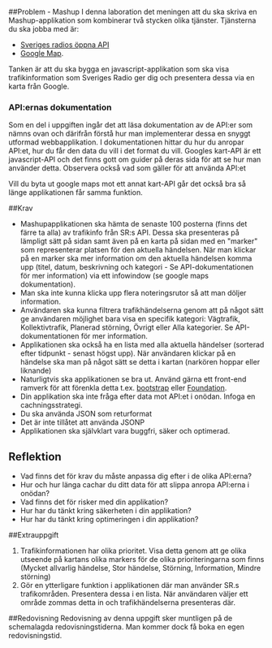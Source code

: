 ##Problem - Mashup
I denna laboration det meningen att du ska skriva en Mashup-applikation som kombinerar två stycken olika tjänster. Tjänsterna du ska jobba med är:

* [Sveriges radios öppna API](http://sverigesradio.se/api/documentation/v2/index.html) 
* [Google Map](https://developers.google.com/maps/documentation/javascript/tutorial). 

Tanken är att du ska bygga en javascript-applikation som ska visa trafikinformation som Sveriges Radio ger dig och presentera dessa via en karta från Google.

### API:ernas dokumentation
Som en del i uppgiften ingår det att läsa dokumentation av de API:er som nämns ovan och därifrån förstå hur man implementerar dessa en snyggt utformad webbapplikation. I dokumentationen hittar du hur du anropar API:et, hur du får den data du vill i det format du vill. Googles kart-API är ett javascript-API och det finns gott om guider på deras sida för att se hur man använder detta. Observera också vad som gäller för att använda API:et

Vill du byta ut google maps mot ett annat kart-API går det också bra så länge applikationen får samma funktion.


##Krav
* Mashupapplikationen ska hämta de senaste 100 posterna (finns det färre ta alla) av trafikinfo från SR:s API. Dessa ska presenteras på lämpligt sätt på sidan samt även på en karta på sidan med en "marker" som representerar platsen för den aktuella händelsen. När man klickar på en marker ska mer information om den aktuella händelsen komma upp (titel, datum, beskrivning och kategori - Se API-dokumentationen för mer information) via ett infowindow (se google maps dokumentation). 
* Man ska inte kunna klicka upp flera noteringsrutor så att man döljer information.
* Användaren ska kunna filtrera trafikhändelserna genom att på något sätt ge användaren möjlighet bara visa en specifik kategori: Vägtrafik, Kollektivtrafik, Planerad störning, Övrigt eller Alla kategorier. Se API-dokumentationen för mer information.
* Applikationen ska också ha en lista med alla aktuella händelser (sorterad efter tidpunkt - senast högst upp). När användaren klickar på en händelse ska man på något sätt se detta i kartan (narkören hoppar eller liknande)
* Naturligtvis ska applikationen se bra ut. Använd gärna ett front-end ramverk för att förenkla detta t.ex. [bootstrap](http://getbootstrap.com/) eller [Foundation](http://foundation.zurb.com/).
* Din applikation ska inte fråga efter data mot API:et i onödan. Infoga en cachningsstrategi. 
* Du ska använda JSON som returformat
* Det är inte tillåtet att använda JSONP
* Applikationen ska självklart vara buggfri, säker och optimerad.

## Reflektion
* Vad finns det för krav du måste anpassa dig efter i de olika API:erna?
* Hur och hur länga cachar du ditt data för att slippa anropa API:erna i onödan?
* Vad finns det för risker med din applikation?
* Hur har du tänkt kring säkerheten i din applikation?
* Hur har du tänkt kring optimeringen i din applikation?


##Extrauppgift
1. Trafikinformationen har olika prioritet. Visa detta genom att ge olika utseende på kartans olika markers för de olika prioriteringarna som finns (Mycket allvarlig händelse, Stor händelse, Störning, Information, Mindre störning)
2. Gör en ytterligare funktion i applikationen där man använder SR.s trafikområden. Presentera dessa i en lista. När användaren väljer ett område zommas detta in och trafikhändelserna presenteras där.


##Redovisning
Redovisning av denna uppgift sker muntligen på de schemalagda redovisningstiderna. Man kommer dock få boka en egen redovisningstid.


